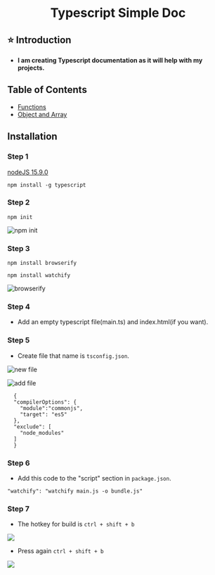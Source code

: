 <h1 align="center">Typescript Simple Doc</h1> 


## ⭐ Introduction 
- **I am creating Typescript documentation as it will help with my projects.**


## Table of Contents
- [Functions](https://github.com/gulceselim/typescript-simple/blob/main/arrow_functions/arrow_functions.ts)
- [Object and Array](https://github.com/gulceselim/typescript-simple/tree/main/object_and_array)

## Installation
### Step 1

[nodeJS 15.9.0](https://nodejs.org/en/)

```npm install -g typescript```

### Step 2

```npm init```

![npm init](https://user-images.githubusercontent.com/43720773/108623399-f49b7800-744f-11eb-8201-086f12c16178.jpg)

### Step 3

```npm install browserify```

```npm install watchify```

![browserify](https://user-images.githubusercontent.com/43720773/108623465-4cd27a00-7450-11eb-96a9-29a1a136f434.jpg)

### Step 4
- Add an empty typescript file(main.ts) and index.html(if you want).

### Step 5
- Create file that name is ```tsconfig.json```.

![new file](https://user-images.githubusercontent.com/43720773/108623446-31676f00-7450-11eb-8c32-9bf0cc7021c7.jpg)

![add file](https://user-images.githubusercontent.com/43720773/108623596-d2eec080-7450-11eb-8636-57a93e74dcf2.jpg)

```
  {
  "compilerOptions": {
    "module":"commonjs",
    "target": "es5"
  },
  "exclude": [
    "node_modules"
  ]
  }
```

### Step 6
- Add this code to the "script" section in ```package.json```.

```"watchify": "watchify main.js -o bundle.js"```

### Step 7
- The hotkey for build is ```ctrl + shift + b```

![](https://user-images.githubusercontent.com/43720773/108623774-c1f27f00-7451-11eb-998f-ef6093833fd6.jpg)

- Press again ```ctrl + shift + b```

![](https://user-images.githubusercontent.com/43720773/108623805-f49c7780-7451-11eb-981f-10e372b5a818.jpg)
